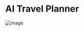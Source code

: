 # AI Travel Planner

![image](https://github.com/user-attachments/assets/6ef5e5d4-375a-409f-9423-6c175766a95f)
